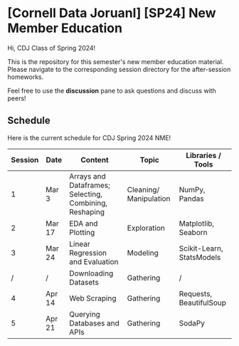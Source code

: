 # [Cornell Data Joruanl] [SP24] New Member Education

Hi, CDJ Class of Spring 2024!

This is the repository for this semester's new member education material. Please navigate to the corresponding session directory for the after-session homeworks.

Feel free to use the **discussion** pane to ask questions and discuss with peers!

## Schedule

Here is the current schedule for CDJ Spring 2024 NME!

| Session | Date   | Content                                                                                                            | Topic                              | Libraries / Tools         |
| ------- | ------ | ------------------------------------------------------------------------------------------------------------------ | ---------------------------------- | ------------------------- |
| 1       | Mar 3  | Arrays and Dataframes; Selecting, Combining, Reshaping | Cleaning/ Manipulation | NumPy, Pandas    |
| 2       | Mar 17 | EDA and Plotting                                                                                                   | Exploration                        | Matplotlib, Seaborn       |
| 3       | Mar 24 | Linear Regression and Evaluation                                                                                   | Modeling                           | Scikit-Learn, StatsModels |
| /       | /      | Downloading Datasets                                                                                               | Gathering                          | /                         |
| 4       | Apr 14 | Web Scraping                                                                                                       | Gathering                          | Requests, BeautifulSoup   |
| 5       | Apr 21 | Querying Databases and APIs                                                                                        | Gathering                          | SodaPy                    |
